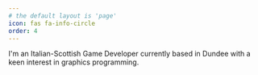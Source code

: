 ```yaml
---
# the default layout is 'page'
icon: fas fa-info-circle
order: 4
---
```


I'm an Italian-Scottish Game Developer currently based in Dundee with a keen interest in graphics programming.
